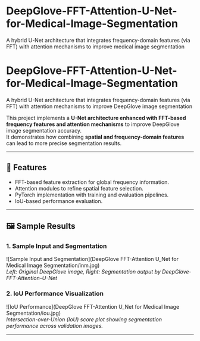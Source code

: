 # DeepGlove-FFT-Attention-U-Net-for-Medical-Image-Segmentation
A hybrid U-Net architecture that integrates frequency-domain features (via FFT) with attention mechanisms to improve medical image segmentation

# DeepGlove-FFT-Attention-U-Net-for-Medical-Image-Segmentation
A hybrid U-Net architecture that integrates frequency-domain features (via FFT) with attention mechanisms to improve DeepGlove image segmentation

This project implements a **U-Net architecture enhanced with FFT-based frequency features and attention mechanisms** to improve DeepGlove image segmentation accuracy.  
It demonstrates how combining **spatial and frequency-domain features** can lead to more precise segmentation results.  

---

## 🔑 Features
- FFT-based feature extraction for global frequency information.  
- Attention modules to refine spatial feature selection.  
- PyTorch implementation with training and evaluation pipelines.  
- IoU-based performance evaluation.  

---

## 🖼️ Sample Results

### 1. Sample Input and Segmentation
![Sample Input and Segmentation](DeepGlove FFT-Attention U_Net for Medical Image Segmentation/inm.jpg)  
*Left: Original DeepGlove image, Right: Segmentation output by DeepGlove-FFT-Attention-U-Net*

### 2. IoU Performance Visualization
![IoU Performance](DeepGlove FFT-Attention U_Net for Medical Image Segmentation/iou.jpg)  
*Intersection-over-Union (IoU) score plot showing segmentation performance across validation images.*

---


